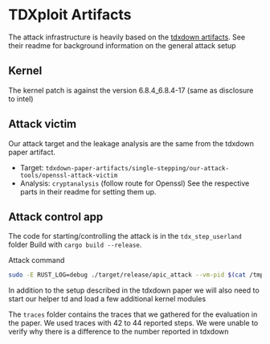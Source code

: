 # TDXploit Artifacts

The attack infrastructure is heavily based on the [tdxdown artifacts](https://github.com/UzL-ITS/tdxdown). See their readme for background information on the general attack setup

## Kernel
The kernel patch is against the version 6.8.4_6.8.4-17 (same as disclosure to intel)

## Attack victim
Our attack target and the leakage analysis are the same from the tdxdown paper artifact.
- Target: `tdxdown-paper-artifacts/single-stepping/our-attack-tools/openssl-attack-victim`
- Analysis: `cryptanalysis` (follow route for Openssl)
See the respective parts in their readme for setting them up.


## Attack control app

The code for starting/controlling the attack is in the `tdx_step_userland` folder
Build with `cargo build --release`. 

Attack command

```bash
sudo -E RUST_LOG=debug ./target/release/apic_attack --vm-pid $(cat /tmp/victim-td-pid.pid) --attack-type graz-step --cpu-vm <cpu vm is pinned to > --total-number-of-measurements 10000 --batch-size 10000 --abstract-sequence-mapping <line from "Mapping for unique paddrs in ts"> --stop-gpa <paddr from "Code Location stopTrigger" line > --allowed-during-attack <value from "Allowed during attack phase" line > --ts-target-idx 442 --target-code-gpa <value from "Allowed during attack phase"> --manual-end-of-seq-gpa <value from "gpa end_of_seq_marker"> --gpa-signature-buffer <GPA_SHARED from dmesg output>
```  

In addition to the setup described in the tdxdown paper we will also need to start our helper td and load a few additional kernel modules


The `traces` folder contains the traces that we gathered for the evaluation in the paper.
We used traces with 42 to 44 reported steps. We were unable to verify why there is a difference to the number reported in tdxdown
